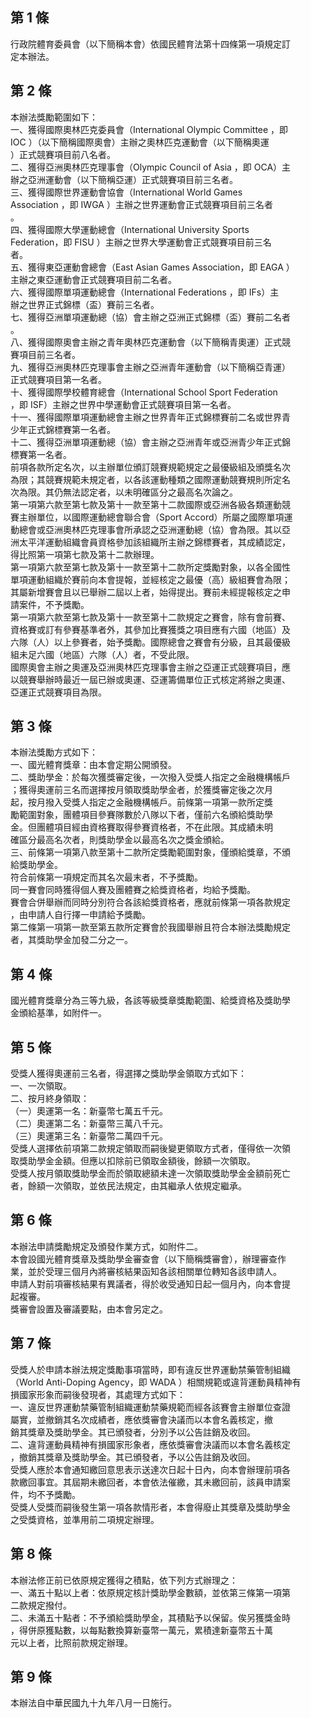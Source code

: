 第 1 條
-------
行政院體育委員會（以下簡稱本會）依國民體育法第十四條第一項規定訂  
定本辦法。

第 2 條
-------
本辦法獎勵範圍如下：  
一、獲得國際奧林匹克委員會（International Olympic Committee ，即   
    IOC ）（以下簡稱國際奧會）主辦之奧林匹克運動會（以下簡稱奧運  
    ）正式競賽項目前八名者。  
二、獲得亞洲奧林匹克理事會（Olympic Council of Asia ，即 OCA）主  
    辦之亞洲運動會（以下簡稱亞運）正式競賽項目前三名者。  
三、獲得國際世界運動會協會（International World Games   
    Association ，即 IWGA ）主辦之世界運動會正式競賽項目前三名者  
    。  
四、獲得國際大學運動總會（International University Sports   
    Federation，即 FISU ）主辦之世界大學運動會正式競賽項目前三名  
    者。  
五、獲得東亞運動會總會（East Asian Games Association，即 EAGA ）  
    主辦之東亞運動會正式競賽項目前二名者。  
六、獲得國際單項運動總會（International Federations ，即 IFs）主  
    辦之世界正式錦標（盃）賽前三名者。  
七、獲得亞洲單項運動總（協）會主辦之亞洲正式錦標（盃）賽前二名者  
    。  
八、獲得國際奧會主辦之青年奧林匹克運動會（以下簡稱青奧運）正式競  
    賽項目前三名者。  
九、獲得亞洲奧林匹克理事會主辦之亞洲青年運動會（以下簡稱亞青運）  
    正式競賽項目第一名者。  
十、獲得國際學校體育總會（International School Sport Federation  
    ，即 ISF）主辦之世界中學運動會正式競賽項目第一名者。  
十一、獲得國際單項運動總會主辦之世界青年正式錦標賽前二名或世界青  
      少年正式錦標賽第一名者。  
十二、獲得亞洲單項運動總（協）會主辦之亞洲青年或亞洲青少年正式錦  
      標賽第一名者。  
前項各款所定名次，以主辦單位頒訂競賽規範規定之最優級組及頒獎名次  
為限；其競賽規範未規定者，以各該運動種類之國際運動競賽規則所定名  
次為限。其仍無法認定者，以未明確區分之最高名次論之。  
第一項第六款至第七款及第十一款至第十二款國際或亞洲各級各類運動競  
賽主辦單位，以國際運動總會聯合會（Sport Accord）所屬之國際單項運  
動總會或亞洲奧林匹克理事會所承認之亞洲運動總（協）會為限。其以亞  
洲太平洋運動組織會員資格參加該組織所主辦之錦標賽者，其成績認定，  
得比照第一項第七款及第十二款辦理。  
第一項第六款至第七款及第十一款至第十二款所定獎勵對象，以各全國性  
單項運動組織於賽前向本會提報，並經核定之最優（高）級組賽會為限；  
其屬新增賽會且以已舉辦二屆以上者，始得提出。賽前未經提報核定之申  
請案件，不予獎勵。  
第一項第六款至第七款及第十一款至第十二款規定之賽會，除有會前賽、  
資格賽或訂有參賽基準者外，其參加比賽獲獎之項目應有六國（地區）及  
六隊（人）以上參賽者，始予獎勵。國際總會之賽會有分級，且其最優級  
組未足六國（地區）六隊（人）者，不受此限。  
國際奧會主辦之奧運及亞洲奧林匹克理事會主辦之亞運正式競賽項目，應  
以競賽舉辦時最近一屆已辦或奧運、亞運籌備單位正式核定將辦之奧運、  
亞運正式競賽項目為限。

第 3 條
-------
本辦法獎勵方式如下：  
一、國光體育獎章：由本會定期公開頒發。  
二、獎助學金：於每次獲獎審定後，一次撥入受獎人指定之金融機構帳戶  
    ；獲得奧運前三名而選擇按月領取獎助學金者，於獲獎審定後之次月  
    起，按月撥入受獎人指定之金融機構帳戶。前條第一項第一款所定獎  
    勵範圍對象，團體項目參賽隊數於八隊以下者，僅前六名頒給獎助學  
    金。但團體項目經由資格賽取得參賽資格者，不在此限。其成績未明  
    確區分最高名次者，則獎助學金以最高名次之獎金頒給。  
三、前條第一項第八款至第十二款所定獎勵範圍對象，僅頒給獎章，不頒  
    給獎助學金。  
符合前條第一項規定而其名次最末者，不予獎勵。  
同一賽會同時獲得個人賽及團體賽之給獎資格者，均給予獎勵。  
賽會合併舉辦而同時分別符合各該給獎資格者，應就前條第一項各款規定  
，由申請人自行擇一申請給予獎勵。  
第二條第一項第一款至第五款所定賽會於我國舉辦且符合本辦法獎勵規定  
者，其獎助學金加發二分之一。

第 4 條
-------
國光體育獎章分為三等九級，各該等級獎章獎勵範圍、給獎資格及獎助學  
金頒給基準，如附件一。

第 5 條
-------
受獎人獲得奧運前三名者，得選擇之獎助學金領取方式如下：  
一、一次領取。  
二、按月終身領取：  
（一）奧運第一名：新臺幣七萬五千元。  
（二）奧運第二名：新臺幣三萬八千元。  
（三）奧運第三名：新臺幣二萬四千元。  
受獎人選擇依前項第二款規定領取而嗣後變更領取方式者，僅得依一次領  
取獎助學金金額。但應以扣除前已領取金額後，餘額一次領取。  
受獎人按月領取獎助學金而於領取總額未達一次領取獎助學金金額前死亡  
者，餘額一次領取，並依民法規定，由其繼承人依規定繼承。

第 6 條
-------
本辦法申請獎勵規定及頒發作業方式，如附件二。  
本會設國光體育獎章及獎助學金審查會（以下簡稱獎審會），辦理審查作  
業，並於受理三個月內將審核結果函知各該相關單位轉知各該申請人。  
申請人對前項審核結果有異議者，得於收受通知日起一個月內，向本會提  
起複審。  
獎審會設置及審議要點，由本會另定之。

第 7 條
-------
受獎人於申請本辦法規定獎勵事項當時，即有違反世界運動禁藥管制組織  
（World Anti-Doping Agency，即 WADA ）相關規範或違背運動員精神有  
損國家形象而嗣後發現者，其處理方式如下：  
一、違反世界運動禁藥管制組織運動禁藥規範而經各該賽會主辦單位查證  
    屬實，並撤銷其名次成績者，應依獎審會決議而以本會名義核定，撤  
    銷其獎章及獎助學金。其已頒發者，分別予以公告註銷及收回。  
二、違背運動員精神有損國家形象者，應依獎審會決議而以本會名義核定  
    ，撤銷其獎章及獎助學金。其已頒發者，予以公告註銷及收回。  
受獎人應於本會通知繳回意思表示送達次日起十日內，向本會辦理前項各  
款繳回事宜。其屆期未繳回者，本會依法催繳，其未繳回前，該員申請案  
件，均不予獎勵。  
受獎人受獎而嗣後發生第一項各款情形者，本會得廢止其獎章及獎助學金  
之受獎資格，並準用前二項規定辦理。

第 8 條
-------
本辦法修正前已依原規定獲得之積點，依下列方式辦理之：  
一、滿五十點以上者：依原規定核計獎助學金數額，並依第三條第一項第  
    二款規定撥付。  
二、未滿五十點者：不予頒給獎助學金，其積點予以保留。俟另獲獎金時  
    ，得併原獲點數，以每點數換算新臺幣一萬元，累積達新臺幣五十萬  
    元以上者，比照前款規定辦理。

第 9 條
-------
本辦法自中華民國九十九年八月一日施行。

